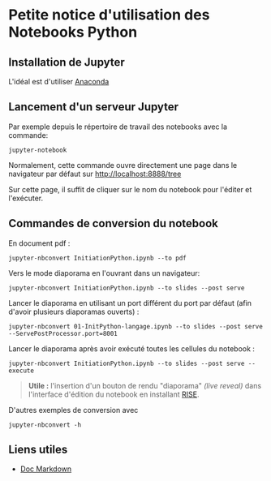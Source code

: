 # Petite notice d'utilisation des Notebooks Python


## Installation de Jupyter

L'idéal est d'utiliser [Anaconda](http://jupyter.readthedocs.org/en/latest/install.html)

## Lancement d'un serveur Jupyter

Par exemple depuis le répertoire de travail des notebooks avec la commande:

	jupyter-notebook

Normalement, cette commande ouvre directement une page dans le navigateur par défaut sur [http://localhost:8888/tree](http://localhost:8888/tree)

Sur cette page, il suffit de cliquer sur le nom du notebook pour l'éditer et l'exécuter.

## Commandes de conversion du notebook

En document pdf :

	jupyter-nbconvert InitiationPython.ipynb --to pdf
	
Vers le mode diaporama en l'ouvrant dans un navigateur:

	jupyter-nbconvert InitiationPython.ipynb --to slides --post serve
	
Lancer le diaporama en utilisant un port différent du port par défaut (afin d'avoir plusieurs diaporamas ouverts) :

	jupyter-nbconvert 01-InitPython-langage.ipynb --to slides --post serve --ServePostProcessor.port=8001 
	
Lancer le diaporama après avoir exécuté toutes les cellules du notebook :

	jupyter-nbconvert InitiationPython.ipynb --to slides --post serve --execute


> **Utile :** l'insertion d'un bouton de rendu "diaporama" *(live reveal)* dans l'interface d'édition du notebook en installant [RISE](https://github.com/damianavila/RISE).
	
D'autres exemples de conversion avec

	jupyter-nbconvert -h
    
## Liens utiles

- [Doc Markdown](https://guides.github.com/features/mastering-markdown)